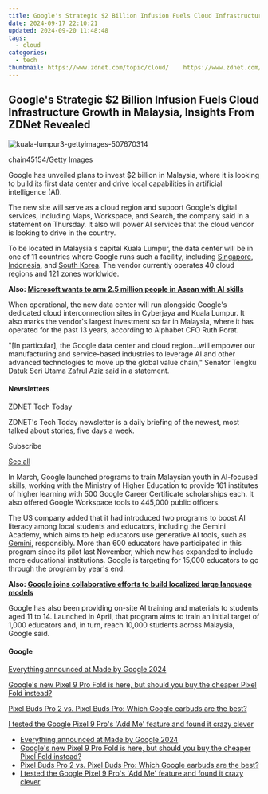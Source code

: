 ```yaml
---
title: Google's Strategic $2 Billion Infusion Fuels Cloud Infrastructure Growth in Malaysia, Insights From ZDNet Revealed
date: 2024-09-17 22:10:21
updated: 2024-09-20 11:48:48
tags:
  - cloud
categories:
  - tech
thumbnail: https://www.zdnet.com/topic/cloud/    https://www.zdnet.com/a/img/resize/3f3229d76accf1e9c8a13808713a261df573201c/2024/05/30/d6d58b42-645b-4bb4-874d-6763e195959a/kuala-lumpur3-gettyimages-507670314.jpg?width=170&height=96&fit=crop&auto=webp
---
```


## Google's Strategic $2 Billion Infusion Fuels Cloud Infrastructure Growth in Malaysia, Insights From ZDNet Revealed

![kuala-lumpur3-gettyimages-507670314](https://www.zdnet.com/a/img/resize/4adfea3eff0d161c848c9153f66d896d79da8820/2024/05/30/d6d58b42-645b-4bb4-874d-6763e195959a/kuala-lumpur3-gettyimages-507670314.jpg?auto=webp&width=1280)

chain45154/Getty Images

Google has unveiled plans to invest $2 billion in Malaysia, where it is looking to build its first data center and drive local capabilities in artificial intelligence (AI).

The new site will serve as a cloud region and support Google's digital services, including Maps, Workspace, and Search, the company said in a statement on Thursday. It also will power AI services that the cloud vendor is looking to drive in the country.

To be located in Malaysia's capital Kuala Lumpur, the data center will be in one of 11 countries where Google runs such a facility, including [Singapore](https://www.zdnet.com/article/google-building-third-singapore-data-centre/), [Indonesia](https://www.zdnet.com/article/google-opens-first-cloud-region-in-indonesia/), and [South Korea](https://www.zdnet.com/article/google-launches-first-cloud-region-in-south-korea/). The vendor currently operates 40 cloud regions and 121 zones worldwide. 

**Also: [Microsoft wants to arm 2.5 million people in Asean with AI skills](https://www.zdnet.com/article/microsoft-wants-to-arm-2-5-million-people-in-asean-with-ai-skills/)**

When operational, the new data center will run alongside Google's dedicated cloud interconnection sites in Cyberjaya and Kuala Lumpur. It also marks the vendor's largest investment so far in Malaysia, where it has operated for the past 13 years, according to Alphabet CFO Ruth Porat. 

"\[In particular\], the Google data center and cloud region...will empower our manufacturing and service-based industries to leverage AI and other advanced technologies to move up the global value chain," Senator Tengku Datuk Seri Utama Zafrul Aziz said in a statement.

#### Newsletters

ZDNET Tech Today

ZDNET's Tech Today newsletter is a daily briefing of the newest, most talked about stories, five days a week.

 Subscribe

[See all](https://www.zdnet.com/newsletters/)

In March, Google launched programs to train Malaysian youth in AI-focused skills, working with the Ministry of Higher Education to provide 161 institutes of higher learning with 500 Google Career Certificate scholarships each. It also offered Google Workspace tools to 445,000 public officers.

The US company added that it had introduced two programs to boost AI literacy among local students and educators, including the Gemini Academy, which aims to help educators use generative AI tools, such as [Gemini](https://www.zdnet.com/article/what-is-google-gemini/), responsibly. More than 600 educators have participated in this program since its pilot last November, which now has expanded to include more educational institutions. Google is targeting for 15,000 educators to go through the program by year's end. 

**Also: [Google joins collaborative efforts to build localized large language models](https://www.zdnet.com/article/google-joins-collaborative-efforts-to-build-localized-large-language-models/)**

Google has also been providing on-site AI training and materials to students aged 11 to 14\. Launched in April, that program aims to train an initial target of 1,000 educators and, in turn, reach 10,000 students across Malaysia, Google said.

#### Google

[Everything announced at Made by Google 2024](https://www.zdnet.com/article/everything-announced-at-made-by-google-2024-pixel-9-pro-fold-gemini-watch-3-and-more/ "Everything announced at Made by Google 2024")

[Google's new Pixel 9 Pro Fold is here, but should you buy the cheaper Pixel Fold instead?](https://www.zdnet.com/article/google-pixel-9-pro-fold-vs-pixel-fold/ "Google's new Pixel 9 Pro Fold is here, but should you buy the cheaper Pixel Fold instead?")

[Pixel Buds Pro 2 vs. Pixel Buds Pro: Which Google earbuds are the best?](https://www.zdnet.com/article/pixel-buds-pro-2-vs-pixel-buds-pro-which-google-earbuds-are-the-best/ "Pixel Buds Pro 2 vs. Pixel Buds Pro: Which Google earbuds are the best?")

[I tested the Google Pixel 9 Pro's 'Add Me' feature and found it crazy clever](https://www.zdnet.com/article/the-google-pixel-9-pros-add-me-feature-is-an-ar-camera-tool-youll-actually-use/ "I tested the Google Pixel 9 Pro's 'Add Me' feature and found it crazy clever")

* [Everything announced at Made by Google 2024](https://www.zdnet.com/article/everything-announced-at-made-by-google-2024-pixel-9-pro-fold-gemini-watch-3-and-more/ "Everything announced at Made by Google 2024")
* [Google's new Pixel 9 Pro Fold is here, but should you buy the cheaper Pixel Fold instead?](https://www.zdnet.com/article/google-pixel-9-pro-fold-vs-pixel-fold/ "Google's new Pixel 9 Pro Fold is here, but should you buy the cheaper Pixel Fold instead?")
* [Pixel Buds Pro 2 vs. Pixel Buds Pro: Which Google earbuds are the best?](https://www.zdnet.com/article/pixel-buds-pro-2-vs-pixel-buds-pro-which-google-earbuds-are-the-best/ "Pixel Buds Pro 2 vs. Pixel Buds Pro: Which Google earbuds are the best?")
* [I tested the Google Pixel 9 Pro's 'Add Me' feature and found it crazy clever](https://www.zdnet.com/article/the-google-pixel-9-pros-add-me-feature-is-an-ar-camera-tool-youll-actually-use/ "I tested the Google Pixel 9 Pro's 'Add Me' feature and found it crazy clever")

<ins class="adsbygoogle"
     style="display:block"
     data-ad-format="autorelaxed"
     data-ad-client="ca-pub-7571918770474297"
     data-ad-slot="1223367746"></ins>



<ins class="adsbygoogle"
     style="display:block"
     data-ad-client="ca-pub-7571918770474297"
     data-ad-slot="8358498916"
     data-ad-format="auto"
     data-full-width-responsive="true"></ins>
